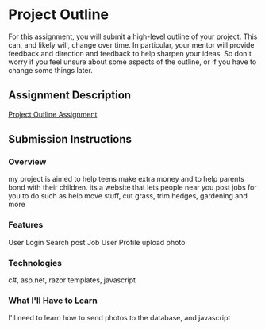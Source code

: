 # Project Outline
For this assignment, you will submit a high-level outline of your project. This can, and likely will, change over time. In particular, your mentor will provide feedback and direction and feedback to help sharpen your ideas. So don't worry if you feel unsure about some aspects of the outline, or if you have to change some things later.

## Assignment Description
[Project Outline Assignment](https://education.launchcode.org/liftoff/assignments/project-outline/)

## Submission Instructions

### Overview
my project is aimed to help teens make extra money and to help parents bond with their children. its a website that lets people near you post jobs for you to do such as help move stuff, cut grass, trim hedges, gardening and more   
### Features
User Login
Search
post Job 
User Profile
upload photo
### Technologies
c#, asp.net, razor templates, javascript
### What I'll Have to Learn
I'll need to learn how to send photos to the database, and javascript 